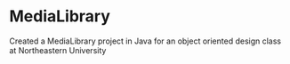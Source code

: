 # MediaLibrary
Created a MediaLibrary project in Java for an object oriented design class at Northeastern University
